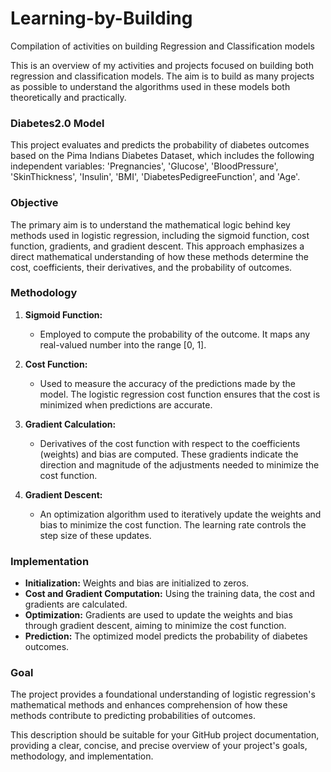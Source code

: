 # Learning-by-Building
Compilation of activities on building Regression and Classification models 

This is an overview of my activities and projects focused on building both regression and classification models. The aim is to build as many projects as possible to understand the algorithms used in these models both theoretically and practically.

### Diabetes2.0 Model

This project evaluates and predicts the probability of diabetes outcomes based on the Pima Indians Diabetes Dataset, which includes the following independent variables: 'Pregnancies', 'Glucose', 'BloodPressure', 'SkinThickness', 'Insulin', 'BMI', 'DiabetesPedigreeFunction', and 'Age'.

### Objective

The primary aim is to understand the mathematical logic behind key methods used in logistic regression, including the sigmoid function, cost function, gradients, and gradient descent. This approach emphasizes a direct mathematical understanding of how these methods determine the cost, coefficients, their derivatives, and the probability of outcomes.

### Methodology

1. **Sigmoid Function:**
   - Employed to compute the probability of the outcome. It maps any real-valued number into the range [0, 1].

2. **Cost Function:**
   - Used to measure the accuracy of the predictions made by the model. The logistic regression cost function ensures that the cost is minimized when predictions are accurate.

3. **Gradient Calculation:**
   - Derivatives of the cost function with respect to the coefficients (weights) and bias are computed. These gradients indicate the direction and magnitude of the adjustments needed to minimize the cost function.

4. **Gradient Descent:**
   - An optimization algorithm used to iteratively update the weights and bias to minimize the cost function. The learning rate controls the step size of these updates.

### Implementation

- **Initialization:** Weights and bias are initialized to zeros.
- **Cost and Gradient Computation:** Using the training data, the cost and gradients are calculated.
- **Optimization:** Gradients are used to update the weights and bias through gradient descent, aiming to minimize the cost function.
- **Prediction:** The optimized model predicts the probability of diabetes outcomes.

### Goal

The project provides a foundational understanding of logistic regression's mathematical methods and enhances comprehension of how these methods contribute to predicting probabilities of outcomes.

This description should be suitable for your GitHub project documentation, providing a clear, concise, and precise overview of your project's goals, methodology, and implementation.

